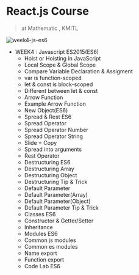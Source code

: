 # React.js Course
> at Mathematic , KMITL

![week4-js-es6](https://user-images.githubusercontent.com/25294734/36639176-8b8c2350-1a39-11e8-819c-b9e87e3f0713.jpg)

- WEEK4 : Javascript ES2015(ES6) 
  - Hoist or Hoisting in JavaScript 
  - Local Scope & Global Scope 
  - Compare Variable Declaration & Assigment 
  - var is function-scoped
  - let & const is block-scoped
  - Different between let & const 
  - Arrow Function
  - Example Arrow Function 
  - New Object(ES6)
  - Spread & Rest ES6
  - Spread Operator
  - Spread Operator Number
  - Spread Operator String
  - Slide = Copy
  - Spread into arguments
  - Rest Operator
  - Destructuring ES6
  - Destructuring Array
  - Destructuring Object
  - Destructuring Tip & Trick
  - Default Parameter
  - Default Parameter(Array)
  - Default Parameter(Object)
  - Default Parameter Tip & Trick
  - Classes ES6
  - Constructor & Getter/Setter
  - Inheritance 
  - Modules ES6
  - Common js modules
  - Common es modules
  - Name export
  - Function export
  - Code Lab ES6
